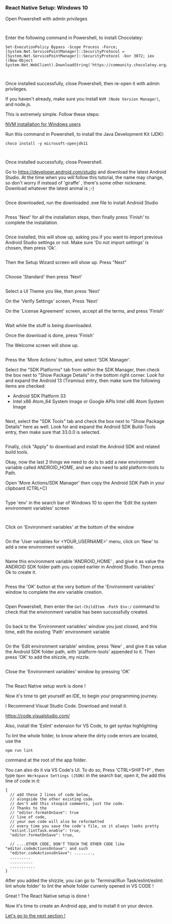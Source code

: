 
### React Native Setup: Windows 10

Open Powershell with admin privileges


<p align="center">
  <img src="assets\f5ec239521f0c443d30a670730ecb108.png" alt="">
</p>

<p align="center">
  <img src="assets\63c992eeba37d96acac69bb792c32cac.png" alt="">
</p>

Enter the following command in Powershell, to install Chocolatey:

```
Set-ExecutionPolicy Bypass -Scope Process -Force; [System.Net.ServicePointManager]::SecurityProtocol = [System.Net.ServicePointManager]::SecurityProtocol -bor 3072; iex ((New-Object System.Net.WebClient).DownloadString('https://community.chocolatey.org/install.ps1'))
```

<p align="center">
  <img src="assets\106f1af4a49e8710edd122ad7491353e.png" alt="">
</p>

<p align="center">
  <img src="assets\d1b4dcbbf67738215d81ce0dcdd364cb.png" alt="">
</p>

Once installed successfully, close Powershell, then re-open it with admin privileges. 

If you haven't already, make sure you install ```NVM (Node Version Manager)```, and node.js.

This is extremely simple. Follow these steps:

[NVM installation for Windows users](../TipsTricks/README.md#nvm-installation-on-windows)

Run this command in Powershell, to install the Java Development Kit (JDK):

```
choco install -y microsoft-openjdk11
```

<p align="center">
  <img src="assets\d01728f401a9debfb4aa98c37379e1f1.png" alt="">
</p>

<p align="center">
  <img src="assets\c1369abfae94f0f88448588652cdf70a.png" alt="">
</p>

Once installed successfully, close Powershell.

Go to https://developer.android.com/studio and download the latest Android Studio. At the time when you will follow this tutorial, the name may change, so don't worry if instead of 'giraffe' , there's some other nickname. Download whatever the latest animal is ;-)

<p align="center">
  <img src="assets\6c378907027054c9a78f3f2f761a9ec9.png" alt="">
</p>

Once downloaded, run the downloaded .exe file to install Android Studio

<p align="center">
  <img src="assets\3f9023c5b3c3018920ad061f78df87b2.png" alt="">
</p>

Press 'Next' for all the installation steps, then finally press 'Finish' to complete the installation.

<p align="center">
  <img src="assets\f40ef444d2b6f94e46b1a4439bafc3dc.png" alt="">
</p>

Once installed, this will show up, asking you if you want to import previous Android Studio settings or not.
Make sure 'Do not import settings' is chosen, then press 'Ok'.

<p align="center">
  <img src="assets\7f1d7d3dfabf7e9cca32e1cd2f469dba.png" alt="">
</p>

Then the Setup Wizard screen will show up. Press "Next"

<p align="center">
  <img src="assets\372616910babbbe8d5de2de8ea31252c.png" alt="">
</p>

Choose 'Standard' then press 'Next'

<p align="center">
  <img src="assets\a9212916b344c3959d2f89be84168164.png" alt="">
</p>

Select a UI Theme you like, then press 'Next'

On the 'Verify Settings' screen, Press 'Next'

On the 'License Agreement' screen, accept all the terms,
and press 'Finish'

<p align="center">
  <img src="assets\939838fb55a3311bdc19d182df28e7e3.png" alt="">
</p>

Wait while the stuff is being downloaded.

Once the download is done, press 'Finish'

The Welcome screen will show up.

<p align="center">
  <img src="assets\cd7238736852f78b474ab5921ab0bfb7.png" alt="">
</p>

Press the 'More Actions' button, and select 'SDK Manager'.

Select the "SDK Platforms" tab from within the SDK Manager, then check the box next to "Show Package Details" in the bottom right corner. Look for and expand the Android 13 (Tiramisu) entry, then make sure the following items are checked:

- Android SDK Platform 33
- Intel x86 Atom_64 System Image or Google APIs Intel x86 Atom System Image

<p align="center">
  <img src="assets\fe12ae904b5800812155e5223e7f64d0.png" alt="">
</p>

Next, select the "SDK Tools" tab and check the box next to "Show Package Details" here as well. Look for and expand the Android SDK Build-Tools entry, then make sure that 33.0.0 is selected.

<p align="center">
  <img src="assets\b49842cf505cce3f2ffa007bb99ab4e1.png" alt="">
</p>

Finally, click "Apply" to download and install the Android SDK and related build tools.

Okay, now the last 2 things we need to do is to add a new environment variable called ANDROID_HOME, and we also need to add platform-tools to Path.

Open 'More Actions/SDK Manager' then copy the Android SDK Path in your clipboard (CTRL+C)

<p align="center">
  <img src="assets\3161616f289b34eae80c3878479303de.png" alt="">
</p>

Type 'env' in the search bar of Windows 10 to open the
'Edit the system environment variables' screen

<p align="center">
  <img src="assets\1adfb3f9ff3cdf2b55ade6d52abf55fe.png" alt="">
</p>

<p align="center">
  <img src="assets\d03c6219e5043518fe588c696d83ab2c.png" alt="">
</p>

Click on 'Environment variables' at the bottom of the window

<p align="center">
  <img src="assets\aee47e85e78963949ee800801806b921.png" alt="">
</p>

On the 'User variables for <YOUR_USERNAME>' menu, click on 'New' to add a new environment variable.

<p align="center">
  <img src="assets\5581908f5fe387900c49b2e02cdfae00.png" alt="">
</p>

Name this environment variable 'ANDROID_HOME' , and give it as value the ANDROID SDK folder path you copied earlier in Android Studio. Then press Ok to create it.

<p align="center">
  <img src="assets\a58600a4ec4998f292297e3b94b42688.png" alt="">
</p>

Press the 'OK' button at the very bottom of the 'Environment variables' window to complete the env variable creation.

<p align="center">
  <img src="assets\b6cfdb84f783ce18f9ad39e5fc0be57f.png" alt="">
</p>

Open Powershell, then enter the ```Get-ChildItem -Path Env:/``` command to check that the environment variable has been successfully created.

<p align="center">
  <img src="assets\59a7cf4fb1042289e95fdee9a5969b6f.png" alt="">
</p>

Go back to the 'Environment variables' window you just closed, and this time, edit the existing 'Path' environment variable

<p align="center">
  <img src="assets\a8861d391e361bc3b607d3af6ce9afd4.png" alt="">
</p>

On the 'Edit environment variable' window, press 'New' , and give it as value the Android SDK folder path, with 'platform-tools' appended to it. Then press 'OK' to add the shizzle, my nizzle.

<p align="center">
  <img src="assets\0eaff05e9096e419fba7c6135dd40f97.png" alt="">
</p>

Close the 'Environment variables' window by pressing 'OK'

<p align="center">
  <img src="assets\ba81e627b1d8f38797883fd5dd82de70.png" alt="">
</p>

The React Native setup work is done ! 

Now it's time to get yourself an IDE, to begin your programming journey.

I Recommend Visual Studio Code. Download and install it.

https://code.visualstudio.com/

Also, install the 'Eslint' extension for VS Code, to get syntax highlighting

To lint the whole folder, to know where the dirty code errors are located, use the 

```
npm run lint
``` 

command at the root of the app folder.

You can also do it via VS Code's UI. To do so, Press 'CTRL+SHIFT+P' , 
then type ```Open Workspace Settings (JSON)``` in the search bar, open it,
the add this line of code in it:

```
{
  // add these 2 lines of code below,
  // alongside the other existing code.
  // don't add this stoopid comments, just the code.
  // Thanks to the 
  // "editor.formatOnSave": true 
  // line of code, 
  // your own code will also be reformatted 
  // every time you save the code's file, so it always looks pretty
  "eslint.lintTask.enable": true, 
  "editor.formatOnSave": true,

  // ....OTHER CODE, DON'T TOUCH THE OTHER CODE like "editor.codeActionsOnSave": and such
  "editor.codeActionsOnSave": ........,
  .........
  ..........
  ...........
}
```

After you added the shizzle, you can go to 'Terminal/Run Task/eslint/eslint: lint whole folder'
to lint the whole folder currenly opened in VS CODE !

Great ! The React Native setup is done !

Now it's time to create an Android app, and to install it on your device.

[Let's go to the next section !](../CreateRNApp/README.md)